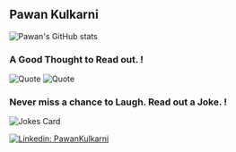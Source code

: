 ## Pawan Kulkarni

<!--
**pawankulkarni13/pawankulkarni13** is a ✨ _special_ ✨ repository because its `README.md` (this file) appears on your GitHub profile.

Here are some ideas to get you started:

- 🔭 I’m currently working on ...
- 🌱 I’m currently learning ...
- 👯 I’m looking to collaborate on ...
- 🤔 I’m looking for help with ...
- 💬 Ask me about 
- 
- 😄 Pronouns: ...
- ⚡ Fun fact: ...
-->


![Pawan's GitHub stats](https://github-readme-stats.vercel.app/api?username=pawankulkarni13&show_icons=true&theme=radical)

### A Good Thought to Read out. !
![Quote](https://github-readme-quotes.herokuapp.com/quote?theme=dark)
![Quote](https://github-readme-quotes.herokuapp.com/quote?theme=dark&quoteCategory=motivational)

### Never miss a chance to Laugh. Read out a Joke. !  
<img src="https://readme-jokes.vercel.app/api" alt="Jokes Card" />

[![Linkedin: PawanKulkarni](https://img.shields.io/badge/pawankulkarni-blue?style=flat-square&logo=Linkedin&logoColor=white&link=https://www.linkedin.com/in/kulkarnipawan/)](https://www.linkedin.com/in/kulkarnipawan/)
